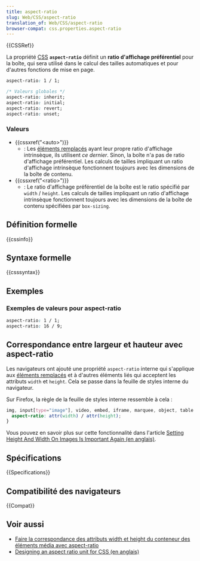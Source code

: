 ```yaml
---
title: aspect-ratio
slug: Web/CSS/aspect-ratio
translation_of: Web/CSS/aspect-ratio
browser-compat: css.properties.aspect-ratio
---
```

{{CSSRef}}

La propriété [CSS](/fr/docs/Web/CSS) **`aspect-ratio`** définit un **ratio d'affichage préférentiel** pour la boîte, qui sera utilisé dans le calcul des tailles automatiques et pour d'autres fonctions de mise en page.

```css
aspect-ratio: 1 / 1;

/* Valeurs globales */
aspect-ratio: inherit;
aspect-ratio: initial;
aspect-ratio: revert;
aspect-ratio: unset;
```

### Valeurs

- {{cssxref("&lt;auto&gt;")}}
  - : Les [éléments remplacés](/fr/docs/Web/CSS/Replaced_element) ayant leur propre ratio d'affichage intrinsèque, ils utilisent _ce dernier_. Sinon, la boîte n'a pas de ratio d'affichage préférentiel. Les calculs de tailles impliquant un ratio d'affichage intrinsèque fonctionnent toujours avec les dimensions de la boîte de contenu.
- {{cssxref("&lt;ratio&gt;")}}
  - : Le ratio d'affichage préférentiel de la boîte est le ratio spécifié par `width` / `height`. Les calculs de tailles impliquant un ratio d'affichage intrinsèque fonctionnent toujours avec les dimensions de la boîte de contenu spécifiées par `box-sizing`.

## Définition formelle

{{cssinfo}}

## Syntaxe formelle

{{csssyntax}}

## Exemples

### Exemples de valeurs pour aspect-ratio

```css
aspect-ratio: 1 / 1;
aspect-ratio: 16 / 9;
```

## Correspondance entre largeur et hauteur avec aspect-ratio

Les navigateurs ont ajouté une propriété `aspect-ratio` interne qui s'applique aux [éléments remplacés](/fr/docs/Web/CSS/Replaced_element) et à d'autres éléments liés qui acceptent les attributs `width` et `height`. Cela se passe dans la feuille de styles interne du navigateur.

Sur Firefox, la règle de la feuille de styles interne ressemble à cela&nbsp;:

```css
img, input[type="image"], video, embed, iframe, marquee, object, table {
  aspect-ratio: attr(width) / attr(height);
}
```

Vous pouvez en savoir plus sur cette fonctionnalité dans l'article [Setting Height And Width On Images Is Important Again (en anglais)](https://www.smashingmagazine.com/2020/03/setting-height-width-images-important-again/).

## Spécifications

{{Specifications}}

## Compatibilité des navigateurs

{{Compat}}

## Voir aussi

- [Faire la correspondance des attributs width et height du conteneur des éléments média avec aspect-ratio](/fr/docs/Web/Media/images/aspect_ratio_mapping)
- [Designing an aspect ratio unit for CSS (en anglais)](https://www.smashingmagazine.com/2019/03/aspect-ratio-unit-css/)

